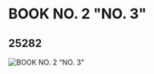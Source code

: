 # BOOK NO. 2 "NO. 3"
## 25282
![BOOK NO. 2 "NO. 3"](https://lc-www-live-s.legocdn.com/media/bricks/5/2/6138862.jpg)